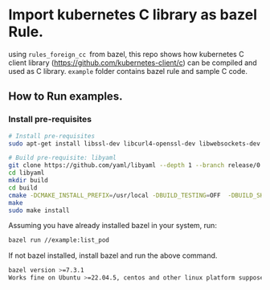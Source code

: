 # Import kubernetes C library as bazel Rule.

using ```rules_foreign_cc ```from bazel, this repo shows how kubernetes C client library (https://github.com/kubernetes-client/c) can be compiled and used as C library. 
```example``` folder contains bazel rule and sample C code.

## How to Run examples.
### Install pre-requisites
```bash
# Install pre-requisites
sudo apt-get install libssl-dev libcurl4-openssl-dev libwebsockets-dev uncrustify

# Build pre-requisite: libyaml
git clone https://github.com/yaml/libyaml --depth 1 --branch release/0.2.5
cd libyaml
mkdir build
cd build
cmake -DCMAKE_INSTALL_PREFIX=/usr/local -DBUILD_TESTING=OFF  -DBUILD_SHARED_LIBS=ON ..
make
sudo make install
```
Assuming you have already installed bazel in your system, run:
```bash
bazel run //example:list_pod
```
If not bazel installed, install bazel and run the above command.

```bash
bazel version >=7.3.1
Works fine on Ubuntu >=22.04.5, centos and other linux platform supposed to work, but have not tried.
```
